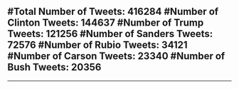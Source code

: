 #Total Number of Tweets: 416284 
#Number of Clinton Tweets: 144637
#Number of Trump Tweets: 121256
#Number of Sanders Tweets: 72576
#Number of Rubio Tweets: 34121
#Number of Carson Tweets: 23340
#Number of Bush Tweets: 20356
---
---
